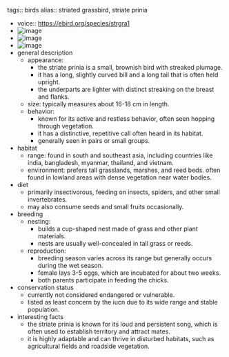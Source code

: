 tags:: birds
alias:: striated grassbird, striate prinia

- voice:: https://ebird.org/species/strgra1
- ![image](https://ipfs.io/ipfs/QmXGXhffadzTAQ7pHG3hqyor7jpTBEpdx7mftjnyLvcwu9)
- ![image](https://ipfs.io/ipfs/QmZj968MCKn64cpqhjat7tiY4k3b397Sok5roTc8Exw71R)
- ![image](https://ipfs.io/ipfs/QmRKNoVRQhqAS1fmxsPBwmhqZ2ZHY2NYUWE1x2s2c7Xhp3)
- general description
	- appearance:
		- the striate prinia is a small, brownish bird with streaked plumage.
		- it has a long, slightly curved bill and a long tail that is often held upright.
		- the underparts are lighter with distinct streaking on the breast and flanks.
	- size: typically measures about 16-18 cm in length.
	- behavior:
		- known for its active and restless behavior, often seen hopping through vegetation.
		- it has a distinctive, repetitive call often heard in its habitat.
		- generally seen in pairs or small groups.
- habitat
	- range: found in south and southeast asia, including countries like india, bangladesh, myanmar, thailand, and vietnam.
	- environment: prefers tall grasslands, marshes, and reed beds. often found in lowland areas with dense vegetation near water bodies.
- diet
	- primarily insectivorous, feeding on insects, spiders, and other small invertebrates.
	- may also consume seeds and small fruits occasionally.
- breeding
	- nesting:
		- builds a cup-shaped nest made of grass and other plant materials.
		- nests are usually well-concealed in tall grass or reeds.
	- reproduction:
		- breeding season varies across its range but generally occurs during the wet season.
		- female lays 3-5 eggs, which are incubated for about two weeks.
		- both parents participate in feeding the chicks.
- conservation status
	- currently not considered endangered or vulnerable.
	- listed as least concern by the iucn due to its wide range and stable population.
- interesting facts
	- the striate prinia is known for its loud and persistent song, which is often used to establish territory and attract mates.
	- it is highly adaptable and can thrive in disturbed habitats, such as agricultural fields and roadside vegetation.